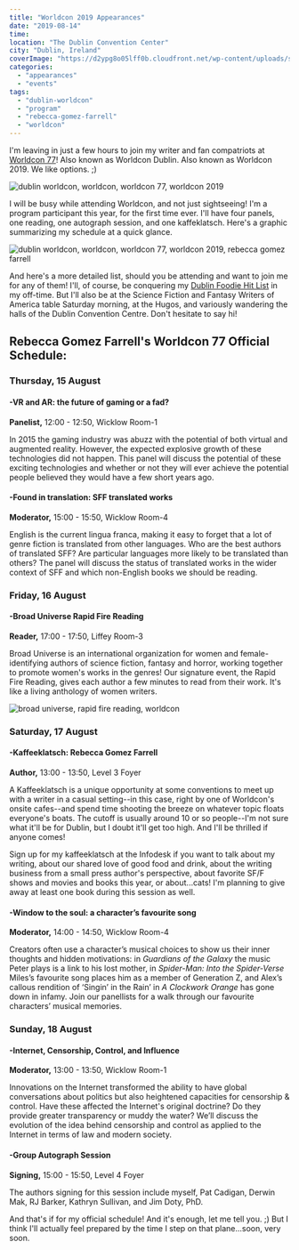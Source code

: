 ```yaml
---
title: "Worldcon 2019 Appearances"
date: "2019-08-14"
time:
location: "The Dublin Convention Center"
city: "Dublin, Ireland"
coverImage: "https://d2ypg8o05lff0b.cloudfront.net/wp-content/uploads/sites/3/2019/08/13172739/WorldconSched-1024x615.jpg"
categories:
  - "appearances"
  - "events"
tags:
  - "dublin-worldcon"
  - "program"
  - "rebecca-gomez-farrell"
  - "worldcon"
---
```


I'm leaving in just a few hours to join my writer and fan compatriots at [Worldcon 77](https://dublin2019.com/)! Also known as Worldcon Dublin. Also known as Worldcon 2019. We like options. ;)

![dublin worldcon, worldcon, worldcon 77, worldcon 2019](https://d2ypg8o05lff0b.cloudfront.net/wp-content/uploads/sites/3/2019/08/13172735/Dublin-2019-500x375.jpg)

I will be busy while attending Worldcon, and not just sightseeing! I'm a program participant this year, for the first time ever. I'll have four panels, one reading, one autograph session, and one kaffeklatsch. Here's a graphic summarizing my schedule at a quick glance.

![dublin worldcon, worldcon, worldcon 77, worldcon 2019, rebecca gomez farrell](https://d2ypg8o05lff0b.cloudfront.net/wp-content/uploads/sites/3/2019/08/13172739/WorldconSched-1024x615.jpg)

And here's a more detailed list, should you be attending and want to join me for any of them! I'll, of course, be conquering my [Dublin Foodie Hit List](https://rebeccagomezfarrell.com/posts/2019-08-03-my-dublin-foodie-hit-list/) in my off-time. But I'll also be at the Science Fiction and Fantasy Writers of America table Saturday morning, at the Hugos, and variously wandering the halls of the Dublin Convention Centre. Don't hesitate to say hi!

## Rebecca Gomez Farrell's Worldcon 77 Official Schedule:

### Thursday, 15 August

#### \-VR and AR: the future of gaming or a fad?

**Panelist,** 12:00 - 12:50, Wicklow Room-1

In 2015 the gaming industry was abuzz with the potential of both virtual and augmented reality. However, the expected explosive growth of these technologies did not happen. This panel will discuss the potential of these exciting technologies and whether or not they will ever achieve the potential people believed they would have a few short years ago.

#### \-Found in translation: SFF translated works

**Moderator,** 15:00 - 15:50, Wicklow Room-4

English is the current lingua franca, making it easy to forget that a lot of genre fiction is translated from other languages. Who are the best authors of translated SFF? Are particular languages more likely to be translated than others? The panel will discuss the status of translated works in the wider context of SFF and which non-English books we should be reading.

### Friday, 16 August

#### \-Broad Universe Rapid Fire Reading

**Reader,** 17:00 - 17:50, Liffey Room-3

Broad Universe is an international organization for women and female-identifying authors of science fiction, fantasy and horror, working together to promote women's works in the genres! Our signature event, the Rapid Fire Reading, gives each author a few minutes to read from their work. It's like a living anthology of women writers.

![broad universe, rapid fire reading, worldcon](https://d2ypg8o05lff0b.cloudfront.net/wp-content/uploads/sites/3/2019/08/13180047/Worldcon-RFR-2019-Flyer-768x994.jpg)

### Saturday, 17 August

#### \-Kaffeeklatsch: Rebecca Gomez Farrell

**Author,** 13:00 - 13:50, Level 3 Foyer

A Kaffeeklatsch is a unique opportunity at some conventions to meet up with a writer in a casual setting--in this case, right by one of Worldcon's onsite cafes--and spend time shooting the breeze on whatever topic floats everyone's boats. The cutoff is usually around 10 or so people--I'm not sure what it'll be for Dublin, but I doubt it'll get too high. And I'll be thrilled if anyone comes!

Sign up for my kaffeeklatsch at the Infodesk if you want to talk about my writing, about our shared love of good food and drink, about the writing business from a small press author's perspective, about favorite SF/F shows and movies and books this year, or about...cats! I'm planning to give away at least one book during this session as well.

#### \-Window to the soul: a character’s favourite song

**Moderator,** 14:00 - 14:50, Wicklow Room-4

Creators often use a character’s musical choices to show us their inner thoughts and hidden motivations: in _Guardians of the Galaxy_ the music Peter plays is a link to his lost mother, in _Spider-Man: Into the Spider-Verse_ Miles’s favourite song places him as a member of Generation Z, and Alex’s callous rendition of ‘Singin’ in the Rain’ in _A Clockwork Orange_ has gone down in infamy. Join our panellists for a walk through our favourite characters’ musical memories.

### Sunday, 18 August

#### \-Internet, Censorship, Control, and Influence

**Moderator,** 13:00 - 13:50, Wicklow Room-1

Innovations on the Internet transformed the ability to have global conversations about politics but also heightened capacities for censorship & control. Have these affected the Internet's original doctrine? Do they provide greater transparency or muddy the water? We’ll discuss the evolution of the idea behind censorship and control as applied to the Internet in terms of law and modern society.

#### \-Group Autograph Session

**Signing,** 15:00 - 15:50, Level 4 Foyer

The authors signing for this session include myself, Pat Cadigan, Derwin Mak, RJ Barker, Kathryn Sullivan, and Jim Doty, PhD.

And that's if for my official schedule! And it's enough, let me tell you. ;) But I think I'll actually feel prepared by the time I step on that plane...soon, very soon.
